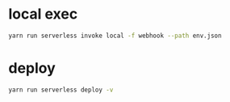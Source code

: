 # local exec

```sh
yarn run serverless invoke local -f webhook --path env.json
```

# deploy

```sh
yarn run serverless deploy -v
```
